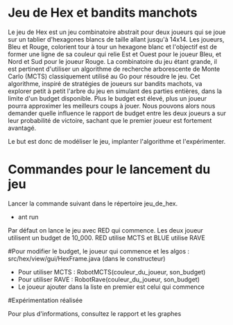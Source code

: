 # Jeu de Hex et bandits manchots
Le jeu de Hex est un jeu combinatoire abstrait pour deux joueurs qui se joue sur un tablier d'hexagones blancs de taille allant jusqu'à 14x14. 
Les joueurs, Bleu et Rouge, colorient tour à tour un hexagone blanc et l'objectif est de former une ligne de sa couleur qui relie Est et Ouest pour le joueur Bleu, et Nord et Sud pour le joueur Rouge. 
La combinatoire du jeu étant grande, il est pertinent d'utiliser un algorithme de recherche arborescente de Monte Carlo (MCTS) classiquement utilisé au Go pour résoudre le jeu. Cet algorithme, inspiré de stratégies de joueurs sur bandits machots, va explorer petit à petit l'arbre du jeu en simulant des parties entières, dans la limite d'un budget disponible. Plus le budget est élevé, plus un joueur pourra approximer les meilleurs coups à jouer. 
Nous pouvons alors nous demander quelle influence le rapport de budget entre les deux joueurs a sur leur probabilité de victoire, sachant que le premier joueur est fortement avantagé. 

Le but est donc de modéliser le jeu, implanter l'algorithme et l'expérimenter.

# Commandes pour le lancement du jeu

Lancer la commande suivant dans le répertoire jeu_de_hex. 
  -  ant run 

Par défaut on lance le jeu avec RED qui commence. Les deux joueur utilisent un budget de 10_000. 
RED utilise MCTS et BLUE utilise RAVE

#Pour modifier le budget, le joueur qui commence et les algos : src/hex/view/gui/HexFrame.java (dans le constructeur)
  - Pour utiliser MCTS : RobotMCTS(couleur_du_joueur, son_budget)
  - Pour utiliser RAVE : RobotRave(couleur_du_joueur, son_budget)
  - Le joueur ajouter dans la liste en premier est celui qui commence
  
  
 #Expérimentation réalisée
 
Pour plus d'informations, consultez le rapport et les graphes
